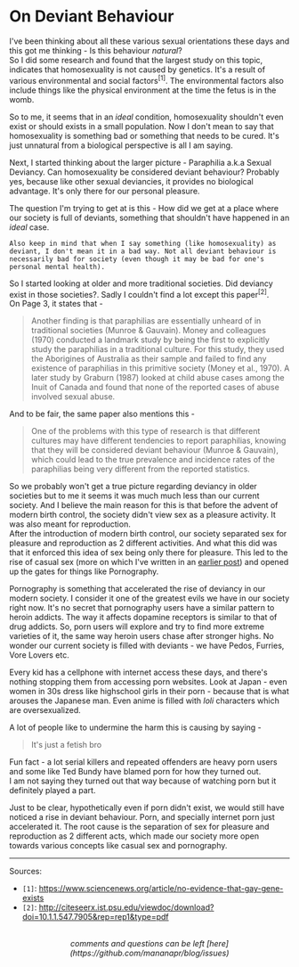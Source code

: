 # On Deviant Behaviour

I've been thinking about all these various sexual orientations these days and this got me thinking - Is this behaviour *natural*?
<br>
So I did some research and found that the largest study on this topic, indicates that homosexuality is not caused by genetics. It's a result of various
environmental and social factors<sup>[1]</sup>. The environmental factors also include things like the physical environment at the time the fetus is in the womb.

So to me, it seems that in an *ideal* condition, homosexuality shouldn't even exist or should exists in a small population. Now I don't mean to say that
homosexuality is something bad or something that needs to be cured. It's just unnatural from a biological perspective is all I am saying.

Next, I started thinking about the larger picture - Paraphilia a.k.a Sexual Deviancy. Can homosexuality be considered deviant behaviour? Probably yes, because
like other sexual deviancies, it provides no biological advantage. It's only there for our personal pleasure.

The question I'm trying to get at is this - How did we get at a place where our society is full of deviants, something that shouldn't have happened in an *ideal* case.

```
Also keep in mind that when I say something (like homosexuality) as deviant, I don't mean it in a bad way. Not all deviant behaviour is necessarily bad for society (even though it may be bad for one's personal mental health).
```

So I started looking at older and more traditional societies. Did deviancy exist in those societies?. Sadly I couldn't find a lot except this paper<sup>[2]</sup>.
<br>
On Page 3, it states that -

<blockquote>
Another finding is that paraphilias are essentially unheard of in traditional societies (Munroe & Gauvain).
Money and colleagues (1970) conducted a landmark study by being the first to explicitly study the paraphilias in a traditional culture.
For this study, they used the Aborigines of Australia as their sample and failed to find any existence of paraphilias in this primitive society (Money et al., 1970).
A later study by Graburn (1987) looked at child abuse cases among the Inuit of Canada and found that none of the reported cases of abuse involved sexual abuse.
</blockquote>

And to be fair, the same paper also mentions this -

<blockquote>
One of the problems with this type of research is that different cultures may have different tendencies to report paraphilias, knowing that they will be considered deviant behaviour (Munroe & Gauvain),
which could lead to the true prevalence and incidence rates of the paraphilias being very different from the reported statistics.
</blockquote>

So we probably won't get a true picture regarding deviancy in older societies but to me it seems it was much much less than our current society. And I believe the main reason for this is
that before the advent of modern birth control, the society didn't view sex as a pleasure activity. It was also meant for reproduction.
<br>
After the introduction of modern birth control, our society separated sex for pleasure and reproduction as 2 different activities. And what this did was that it enforced this idea of
sex being only there for pleasure. This led to the rise of casual sex (more on which I've written in an [earlier post](/coomers.html)) and opened up the gates for things like Pornography.

Pornography is something that accelerated the rise of deviancy in our modern society. I consider it one of the greatest evils we have in our society right now.
It's no secret that pornography users have a similar pattern to heroin addicts. The way it affects dopamine receptors is similar to that of drug addicts. 
So, porn users will explore and try to find more extreme varieties of it, the same way heroin users chase after stronger highs.
No wonder our current society is filled with deviants - we have Pedos, Furries, Vore Lovers etc.

Every kid has a cellphone with internet access these days, and there's nothing stopping them from accessing porn websites.
Look at Japan - even women in 30s dress like highschool girls in their porn - because that is what arouses the Japanese man. Even anime is filled with *loli* characters which are oversexualized.

A lot of people like to undermine the harm this is causing by saying -

<blockquote>
It's just a fetish bro
</blockquote>

Fun fact - a lot serial killers and repeated offenders are heavy porn users and some like Ted Bundy have blamed porn for how they turned out.
<br>
I am not saying they turned out that way because of watching porn but it definitely played a part.

Just to be clear, hypothetically even if porn didn't exist, we would still have noticed a rise in deviant behaviour. Porn, and specially internet porn just accelerated it.
The root cause is the separation of sex for pleasure and reproduction as 2 different acts, which made our society more open towards various concepts like casual sex and pornography.

---

Sources:

- `[1]`: <https://www.sciencenews.org/article/no-evidence-that-gay-gene-exists>
- `[2]`: <http://citeseerx.ist.psu.edu/viewdoc/download?doi=10.1.1.547.7905&rep=rep1&type=pdf>

<br>
<center><i>
comments and questions can be left [here](https://github.com/mananapr/blog/issues)
</i></center>
